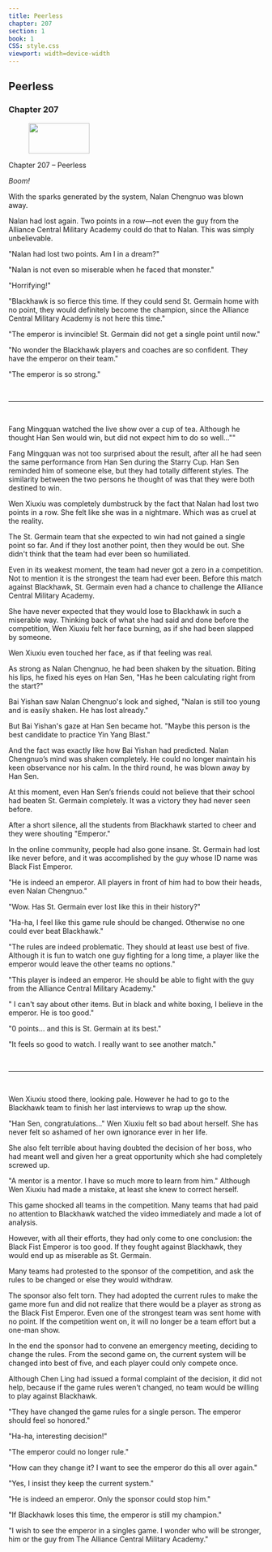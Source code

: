 ```yaml
---
title: Peerless
chapter: 207
section: 1
book: 1
CSS: style.css
viewport: width=device-width
---
```


## Peerless

### Chapter 207

<figure>
	<img src="../Images/gem.gif" alt="" id="gem" width="120" height="60" />
</figure>

Chapter 207 – Peerless

*Boom!*

With the sparks generated by the system, Nalan Chengnuo was blown away.

Nalan had lost again. Two points in a row—not even the guy from the Alliance Central Military Academy could do that to Nalan. This was simply unbelievable.

"Nalan had lost two points. Am I in a dream?"

"Nalan is not even so miserable when he faced that monster."

"Horrifying!"

"Blackhawk is so fierce this time. If they could send St. Germain home with no point, they would definitely become the champion, since the Alliance Central Military Academy is not here this time."

"The emperor is invincible! St. Germain did not get a single point until now."

"No wonder the Blackhawk players and coaches are so confident. They have the emperor on their team."

"The emperor is so strong."

<br>

*****

<br>


Fang Mingquan watched the live show over a cup of tea. Although he thought Han Sen would win, but did not expect him to do so well…""

Fang Mingquan was not too surprised about the result, after all he had seen the same performance from Han Sen during the Starry Cup. Han Sen reminded him of someone else, but they had totally different styles. The similarity between the two persons he thought of was that they were both destined to win.

Wen Xiuxiu was completely dumbstruck by the fact that Nalan had lost two points in a row. She felt like she was in a nightmare. Which was as cruel at the reality.

The St. Germain team that she expected to win had not gained a single point so far. And if they lost another point, then they would be out. She didn't think that the team had ever been so humiliated.

Even in its weakest moment, the team had never got a zero in a competition. Not to mention it is the strongest the team had ever been. Before this match against Blackhawk, St. Germain even had a chance to challenge the Alliance Central Military Academy.

She have never expected that they would lose to Blackhawk in such a miserable way. Thinking back of what she had said and done before the competition, Wen Xiuxiu felt her face burning, as if she had been slapped by someone.

Wen Xiuxiu even touched her face, as if that feeling was real.

As strong as Nalan Chengnuo, he had been shaken by the situation. Biting his lips, he fixed his eyes on Han Sen, "Has he been calculating right from the start?"

Bai Yishan saw Nalan Chengnuo's look and sighed, "Nalan is still too young and is easily shaken. He has lost already."

But Bai Yishan's gaze at Han Sen became hot. "Maybe this person is the best candidate to practice Yin Yang Blast."

And the fact was exactly like how Bai Yishan had predicted. Nalan Chengnuo’s mind was shaken completely. He could no longer maintain his keen observance nor his calm. In the third round, he was blown away by Han Sen.

At this moment, even Han Sen’s friends could not believe that their school had beaten St. Germain completely. It was a victory they had never seen before.

After a short silence, all the students from Blackhawk started to cheer and they were shouting "Emperor."

In the online community, people had also gone insane. St. Germain had lost like never before, and it was accomplished by the guy whose ID name was Black Fist Emperor.

"He is indeed an emperor. All players in front of him had to bow their heads, even Nalan Chengnuo."

"Wow. Has St. Germain ever lost like this in their history?"

"Ha-ha, I feel like this game rule should be changed. Otherwise no one could ever beat Blackhawk."

"The rules are indeed problematic. They should at least use best of five. Although it is fun to watch one guy fighting for a long time, a player like the emperor would leave the other teams no options."

"This player is indeed an emperor. He should be able to fight with the guy from the Alliance Central Military Academy."

" I can't say about other items. But in black and white boxing, I believe in the emperor. He is too good."

"0 points... and this is St. Germain at its best."

"It feels so good to watch. I really want to see another match."

<br>

*****

<br>


Wen Xiuxiu stood there, looking pale. However he had to go to the Blackhawk team to finish her last interviews to wrap up the show.

"Han Sen, congratulations..." Wen Xiuxiu felt so bad about herself. She has never felt so ashamed of her own ignorance ever in her life.

She also felt terrible about having doubted the decision of her boss, who had meant well and given her a great opportunity which she had completely screwed up.

"A mentor is a mentor. I have so much more to learn from him." Although Wen Xiuxiu had made a mistake, at least she knew to correct herself.

This game shocked all teams in the competition. Many teams that had paid no attention to Blackhawk watched the video immediately and made a lot of analysis.

However, with all their efforts, they had only come to one conclusion: the Black Fist Emperor is too good. If they fought against Blackhawk, they would end up as miserable as St. Germain.

Many teams had protested to the sponsor of the competition, and ask the rules to be changed or else they would withdraw.

The sponsor also felt torn. They had adopted the current rules to make the game more fun and did not realize that there would be a player as strong as the Black Fist Emperor. Even one of the strongest team was sent home with no point. If the competition went on, it will no longer be a team effort but a one-man show.

In the end the sponsor had to convene an emergency meeting, deciding to change the rules. From the second game on, the current system will be changed into best of five, and each player could only compete once.

Although Chen Ling had issued a formal complaint of the decision, it did not help, because if the game rules weren't changed, no team would be willing to play against Blackhawk.

"They have changed the game rules for a single person. The emperor should feel so honored."

"Ha-ha, interesting decision!"

"The emperor could no longer rule."

"How can they change it? I want to see the emperor do this all over again."

"Yes, I insist they keep the current system."

"He is indeed an emperor. Only the sponsor could stop him."

"If Blackhawk loses this time, the emperor is still my champion."

"I wish to see the emperor in a singles game. I wonder who will be stronger, him or the guy from The Alliance Central Military Academy."